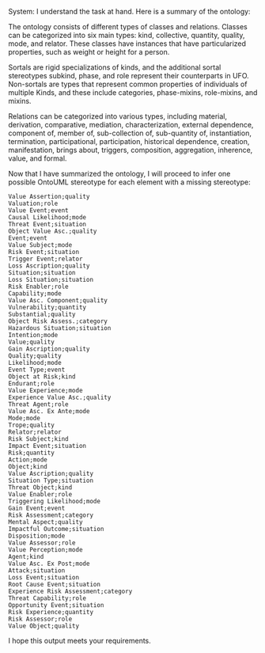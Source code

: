 System:  I understand the task at hand. Here is a summary of the ontology:

The ontology consists of different types of classes and relations. Classes can be categorized into six main types: kind, collective, quantity, quality, mode, and relator. These classes have instances that have particularized properties, such as weight or height for a person.

Sortals are rigid specializations of kinds, and the additional sortal stereotypes subkind, phase, and role represent their counterparts in UFO. Non-sortals are types that represent common properties of individuals of multiple Kinds, and these include categories, phase-mixins, role-mixins, and mixins.

Relations can be categorized into various types, including material, derivation, comparative, mediation, characterization, external dependence, component of, member of, sub-collection of, sub-quantity of, instantiation, termination, participational, participation, historical dependence, creation, manifestation, brings about, triggers, composition, aggregation, inherence, value, and formal.

Now that I have summarized the ontology, I will proceed to infer one possible OntoUML stereotype for each element with a missing stereotype:

```
Value Assertion;quality
Valuation;role
Value Event;event
Causal Likelihood;mode
Threat Event;situation
Object Value Asc.;quality
Event;event
Value Subject;mode
Risk Event;situation
Trigger Event;relator
Loss Ascription;quality
Situation;situation
Loss Situation;situation
Risk Enabler;role
Capability;mode
Value Asc. Component;quality
Vulnerability;quantity
Substantial;quality
Object Risk Assess.;category
Hazardous Situation;situation
Intention;mode
Value;quality
Gain Ascription;quality
Quality;quality
Likelihood;mode
Event Type;event
Object at Risk;kind
Endurant;role
Value Experience;mode
Experience Value Asc.;quality
Threat Agent;role
Value Asc. Ex Ante;mode
Mode;mode
Trope;quality
Relator;relator
Risk Subject;kind
Impact Event;situation
Risk;quantity
Action;mode
Object;kind
Value Ascription;quality
Situation Type;situation
Threat Object;kind
Value Enabler;role
Triggering Likelihood;mode
Gain Event;event
Risk Assessment;category
Mental Aspect;quality
Impactful Outcome;situation
Disposition;mode
Value Assessor;role
Value Perception;mode
Agent;kind
Value Asc. Ex Post;mode
Attack;situation
Loss Event;situation
Root Cause Event;situation
Experience Risk Assessment;category
Threat Capability;role
Opportunity Event;situation
Risk Experience;quantity
Risk Assessor;role
Value Object;quality
```

I hope this output meets your requirements.
